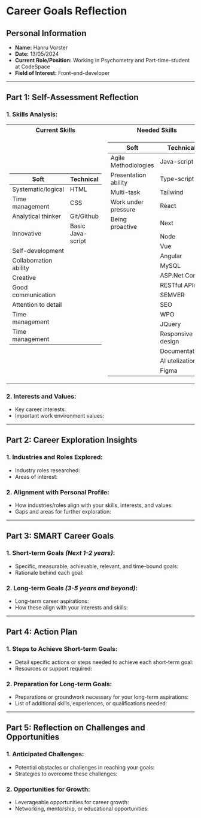 
# Career Goals Reflection

## Personal Information

- **Name:** Hanru Vorster
- **Date:** 13/05/2024
- **Current Role/Position:** Working in Psychometry and Part-time-student at CodeSpace
- **Field of Interest:** Front-end-developer
---
## Part 1: Self-Assessment Reflection

### 1. **Skills Analysis**:


<table>
<tr><th>Current Skills</th><th>Needed Skills</th></tr>
<tr><td>

|Soft| Technical |
|---|---|
| Systematic/logical     | HTML | 
| Time management        | CSS | 
| Analytical thinker     | Git/Github | 
| Innovative             | Basic Java-script | 
| Self-development       |  | 
| Collaborration ability |  | 
| Creative               |  | 
| Good communication     |  | 
| Attention to detail    |  | 
| Time management        |  | 
| Time management        |  | 

</td><td>

|Soft|Technical|
|---|---|
| Agile Methodlologies  | Java-script | 
| Presentation ability  | Type-script | 
| Multi-task | Tailwind | 
| Work under pressure   | React | 
| Being proactive       | Next | 
| | Node | 
| | Vue | 
| | Angular |
| | MySQL |
| | ASP.Net Core |
| | RESTful APIs |
| | SEMVER |
| | SEO  |
| | WPO |
| | JQuery |
| | Responsive design |
| | Documentation |
| | AI utelization |
| | Figma |

</td></tr> </table>

<!-- - **Current Skills:**

| Soft Skills            | Technical Skills |
| ---------------------- | ---------------- |
| Systematic/logical     | HTML | 
| Time management        | CSS | 
| Analytical thinker     | Git/Github | 
| Innovative             | Basic Java-script | 
| Self-development       |  | 
| Collaborration ability |  | 
| Creative               |  | 
| Good communication     |  | 
| Attention to detail    |  | 
| Time management        |  | 
| Time management        |  | 

- **Needed Skills:**

| Soft Skills           | Technical Skills |
| --------------------- | ---------------- |
| Agile Methodlologies  | Java-script | 
| Presentation ability  | Type-script | 
| Multi-task | Tailwind | 
| Work under pressure   | React | 
| Being proactive       | Next | 
| | Node | 
| | Vue | 
| | Angular |
| | MySQL |
| | ASP.Net Core |
| | RESTful APIs |
| | SEMVER |
| | SEO  |
| | WPO |
| | JQuery |
| | Responsive design |
| | Documentation |
| | AI utelization |
| | Figma | -->

    
### 2. **Interests and Values**:
    
- Key career interests:
- Important work environment values:
---
## Part 2: Career Exploration Insights

### 1. **Industries and Roles Explored**:
    
- Industry roles researched:
- Areas of interest:

### 2. **Alignment with Personal Profile**:
    
- How industries/roles align with your skills, interests, and values:
- Gaps and areas for further exploration:
---
## Part 3: SMART Career Goals

### 1. **Short-term Goals** *(Next 1-2 years)*:
    
- Specific, measurable, achievable, relevant, and time-bound goals:
- Rationale behind each goal:

### 2. **Long-term Goals** *(3-5 years and beyond)*:
    
- Long-term career aspirations:
- How these align with your interests and skills:
---
## Part 4: Action Plan

### 1. **Steps to Achieve Short-term Goals**:
    
- Detail specific actions or steps needed to achieve each short-term goal:
- Resources or support required:

### 2. **Preparation for Long-term Goals**:
    
- Preparations or groundwork necessary for your long-term aspirations:
- List of additional skills, experiences, or qualifications needed:
---
## Part 5: Reflection on Challenges and Opportunities

### 1. **Anticipated Challenges**:
    
- Potential obstacles or challenges in reaching your goals:
- Strategies to overcome these challenges:

### 2. **Opportunities for Growth**:
    
- Leverageable opportunities for career growth:
- Networking, mentorship, or educational opportunities: